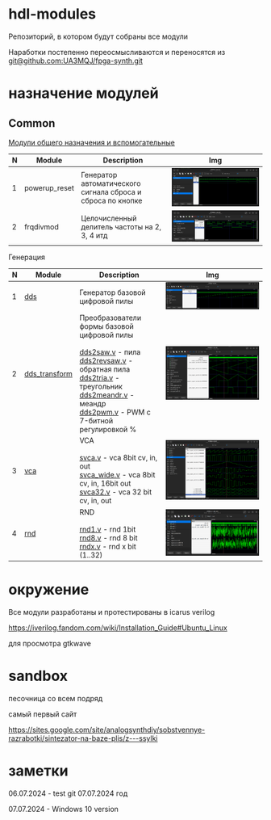 # hdl-modules

Репозиторий, в котором будут собраны все модули

Наработки постепенно переосмысливаются и переносятся из [git@github.com:UA3MQJ/fpga-synth.git](https://github.com/UA3MQJ/fpga-synth)

# назначение модулей

## Common

[Модули общего назначения и вспомогательные](/common/README.md)

| N | Module | Description | Img |
| - | ------ | --- | --- |
| 1 | powerup_reset | Генератор автоматического сигнала сброса и сброса по кнопке | ![dds](https://github.com/VitaSound/hdl-modules/blob/main/common/powerup_reset_test/test.png?raw=true) |
| 2 | frqdivmod | Целочисленный делитель частоты на 2, 3, 4 итд | ![frqdivmod](https://github.com/VitaSound/hdl-modules/blob/main/common/frqdivmod_test/test.png?raw=true) |

Генерация

| N | Module | Description | Img |
| - | ------ | --- | --- |
| 1 | [dds](/dds/README.md) | Генератор базовой цифровой пилы | ![dds](https://github.com/VitaSound/hdl-modules/blob/main/dds/test.png?raw=true) |
| 2 | [dds_transform](/dds_transform/README.md) | Преобразователи формы базовой цифровой пилы <br><br> [dds2saw.v](https://github.com/VitaSound/hdl-modules/blob/main/dds_transform/dds2saw.v) - пила <br> [dds2revsaw.v](https://github.com/VitaSound/hdl-modules/blob/main/dds_transform/dds2revsaw.v) - обратная пила <br> [dds2tria.v](https://github.com/VitaSound/hdl-modules/blob/main/dds_transform/dds2tria.v) - треугольник <br> [dds2meandr.v](https://github.com/VitaSound/hdl-modules/blob/main/dds_transform/dds2meandr.v) - меандр <br> [dds2pwm.v](https://github.com/VitaSound/hdl-modules/blob/main/dds_transform/dds2pwm.v) - PWM c 7-битной регулировкой % | ![dds](https://github.com/VitaSound/hdl-modules/blob/main/dds_transform/test.png?raw=true) |
| 3 | [vca](/vca/README.md) | VCA <br><br> [svca.v](https://github.com/VitaSound/hdl-modules/blob/main/vca/svca.v) - vca 8bit cv, in, out <br> [svca_wide.v](https://github.com/VitaSound/hdl-modules/blob/main/vca/svca_wide.v) - vca 8bit cv, in, 16bit out <br> [svca32.v](https://github.com/VitaSound/hdl-modules/blob/main/vca/svca32.v) - vca 32 bit cv, in, out | ![vca](https://github.com/VitaSound/hdl-modules/blob/main/vca/test.png?raw=true) |
| 4 | [rnd](/rnd/README.md) | RND <br><br> [rnd1.v](https://github.com/VitaSound/hdl-modules/blob/main/rnd/rnd1.v) - rnd 1bit <br> [rnd8.v](https://github.com/VitaSound/hdl-modules/blob/main/rnd/rnd8.v) - rnd 8 bit <br> [rndx.v](https://github.com/VitaSound/hdl-modules/blob/main/rnd/rndx.v) - rnd x bit (1..32) | ![rnd](https://github.com/VitaSound/hdl-modules/blob/main/rnd/test.png?raw=true) |

# окружение

Все модули разработаны и протестированы в icarus verilog

https://iverilog.fandom.com/wiki/Installation_Guide#Ubuntu_Linux

для просмотра gtkwave

# sandbox

песочница со всем подряд

самый первый сайт 

https://sites.google.com/site/analogsynthdiy/sobstvennye-razrabotki/sintezator-na-baze-plis/z---ssylki


# заметки

06.07.2024 - test git
07.07.2024 год

07.07.2024 - Windows 10 version
